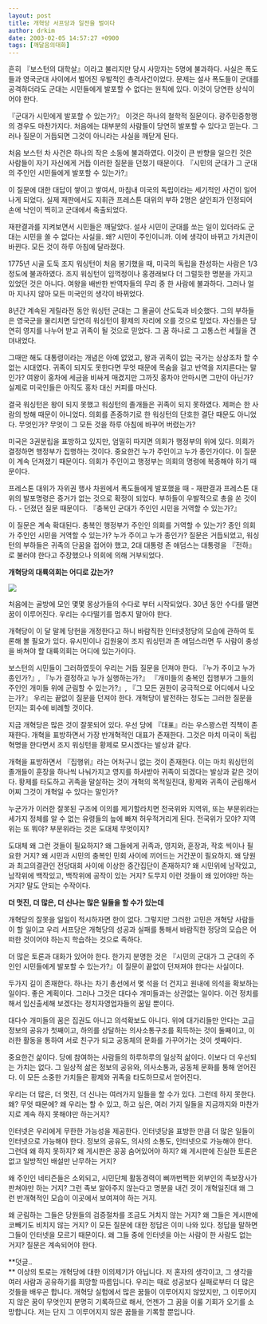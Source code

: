```yaml
---
layout: post
title: 개혁당 서프당과 일전을 벌이다
author: drkim
date: 2003-02-05 14:57:27 +0900
tags: [깨달음의대화]
---
```

흔히 『보스턴의 대학살』이라고 불리지만 당시 사망자는 5명에 불과하다. 사실은 폭도들과 영국군대 사이에서 벌어진 우발적인 총격사건이었다. 문제는 설사 폭도들이 군대를 공격하더라도 군대는 시민들에게 발포할 수 없다는 원칙에 있다. 이것이 당연한 상식이어야 한다. 

『군대가 시민에게 발포할 수 있는가?』 이것은 하나의 철학적 질문이다. 광주민중항쟁의 경우도 마찬가지다. 처음에는 대부분의 사람들이 당연히 발포할 수 있다고 믿는다. 그러나 질문이 거듭되면 그것이 아니라는 사실을 깨닫게 된다.

처음 보스턴 차 사건은 하나의 작은 소동에 불과하였다. 이것이 큰 반향을 일으킨 것은 사람들이 자기 자신에게 거듭 이러한 질문을 던졌기 때문이다. 『시민의 군대가 그 군대의 주인인 시민들에게 발포할 수 있는가?』

이 질문에 대한 대답이 쌓이고 쌓여서, 마침내 미국의 독립이라는 세기적인 사건이 일어나게 되었다. 실제 재판에서도 지휘관 프레스톤 대위의 부하 2명은 살인죄가 인정되어 손에 낙인이 찍히고 군대에서 축출되었다. 

재판결과를 지켜보면서 시민들은 깨달았다. 설사 시민이 군대를 쏘는 일이 있더라도 군대는 시민을 쏠 수 없다는 사실을. 왜? 시민이 주인이니까. 이에 생각이 바뀌고 가치관이 바뀐다. 모든 것이 하루 아침에 달라졌다. 

1775년 시골 도둑 조지 워싱턴이 처음 봉기했을 때, 미국의 독립을 찬성하는 사람은 1/3 정도에 불과하였다. 조지 워싱턴이 임꺽정이나 홍경래보다 더 그럴듯한 명분을 가지고 있었던 것은 아니다. 여왕을 배반한 반역자들의 무리 중 한 사람에 불과하다. 그러나 얼마 지나지 않아 모든 미국인의 생각이 바뀌었다. 

8년간 계속된 게릴라전 동안 워싱턴 군대는 그 몰골이 산도둑과 비슷했다. 그의 부하들은 영국군을 물리치면 당연히 워싱턴이 황제의 자리에 오를 것으로 믿었다. 자신들은 당연히 영지를 나누어 받고 귀족이 될 것으로 믿었다. 그 꿈 하나로 그 고통스런 세월을 견뎌내었다. 

그때만 해도 대통령이라는 개념은 아예 없었고, 왕과 귀족이 없는 국가는 상상조차 할 수 없는 시대였다. 귀족이 되지도 못한다면 무엇 때문에 목숨을 걸고 반역을 저지른다는 말인가? 여왕이 홍차에 세금을 비싸게 매겼지만 그까짓 홍차야 안마시면 그만이 아닌가? 실제로 미국인들은 아직도 홍차 대신 커피를 마신다. 

결국 워싱턴은 왕이 되지 못했고 워싱턴의 졸개들은 귀족이 되지 못하였다. 제퍼슨 한 사람의 방해 때문이 아니었다. 의회를 존중하기로 한 워싱턴의 단호한 결단 때문도 아니었다. 무엇인가? 무엇이 그 모든 것을 하루 아침에 바꾸어 버렸는가?

미국은 3권분립을 표방하고 있지만, 엄밀히 따지면 의회가 행정부의 위에 있다. 의회가 결정하면 행정부가 집행하는 것이다. 중요한건 누가 주인이고 누가 종인가이다. 이 질문이 계속 던져졌기 때문이다. 의회가 주인이고 행정부는 의회의 명령에 복종해야 하기 때문이다. 

프레스톤 대위가 자위권 행사 차원에서 폭도들에게 발포했을 때 - 재판결과 프레스톤 대위의 발포명령은 증거가 없는 것으로 확정이 되었다. 부하들이 우발적으로 총을 쏜 것이다. - 던졌던 질문 때문이다. 『충복인 군대가 주인인 시민을 거역할 수 있는가?』

이 질문은 계속 확대된다. 충복인 행정부가 주인인 의회를 거역할 수 있는가? 종인 의회가 주인인 시민을 거역할 수 있는가? 누가 주이고 누가 종인가? 질문은 거듭되었고, 워싱턴의 부하들은 귀족의 단꿈을 접어야 했고, 2대 대통령 존 애덤스는 대통령을 『전하』로 불러야 한다고 주장했으나 의회에 의해 거부되었다. 

**개혁당의 대륙의회는 어디로 갔는가?**


  ![](http://www.seoprise.com/jboard/data/img/binary/independence.jpg)


  처음에는 골방에 모인 몇몇 몽상가들의 수다로 부터 시작되었다. 30년 동안 수다를 떨면 꿈이 이루어진다. 우리는 수다떨기를 멈추지 말아야 한다.


개혁당이 이 달 말께 당헌을 개정한다고 하니 바람직한 인터넷정당의 모습에 관하여 토론해 볼 필요가 있다. 유시민이나 김원웅이 조지 워싱턴과 존 애덤스라면 두 사람이 충성을 바쳐야 할 대륙의회는 어디에 있는가이다. 

보스턴의 시민들이 그러하였듯이 우리는 거듭 질문을 던져야 한다. 『누가 주이고 누가 종인가?』, 『누가 결정하고 누가 실행하는가?』 『개미들의 충복인 집행부가 그들의 주인인 개미들 위에 군림할 수 있는가?』, 『그 모든 권한이 궁극적으로 어디에서 나오는가?』 우리는 끝없이 질문을 던져야 한다. 개혁당이 발전하는 정도는 그러한 질문을 던지는 회수에 비례할 것이다. 

지금 개혁당은 많은 것이 잘못되어 있다. 우선 당에 『대표』라는 우스꽝스런 직책이 존재한다. 개혁을 표방하면서 가장 반개혁적인 대표가 존재한다. 그것은 마치 미국이 독립혁명을 한다면서 조지 워싱턴을 황제로 모시겠다는 발상과 같다. 

개혁을 표방하면서 『집행위』라는 어처구니 없는 것이 존재한다. 이는 마치 워싱턴의 졸개들이 훈장을 하나씩 나눠가지고 영지를 하사받아 귀족이 되겠다는 발상과 같은 것이다. 황제를 타도하고 귀족을 말살하는 것이 개혁의 목적일진대, 황제와 귀족이 군림해서 어찌 그것이 개혁일 수 있다는 말인가?

누군가가 이러한 잘못된 구조에 이의를 제기할라치면 전국위와 지역위, 또는 부문위라는 세가지 정체를 알 수 없는 유령들의 늪에 빠져 허우적거리게 된다. 전국위가 모야? 지역위는 또 뭐야? 부문위라는 것은 도대체 무엇이지? 

도대체 왜 그런 것들이 필요하지? 왜 그들에게 귀족과, 영지와, 훈장과, 작호 씩이나 필요한 거지? 왜 시민과 시민의 충복인 민회 사이에 끼어드는 거간꾼이 필요하지. 왜 당원과 최고의결관인 전당대회 사이에 이상한 중간집단이 존재하지? 왜 시민위에 남작있고, 남작위에 백작있고, 백작위에 공작이 있는 거지? 도무지 이런 것들이 왜 있어야만 하는 거지? 말도 안되는 수작이다. 

**더 멋진, 더 많은, 더 신나는 많은 일들을 할 수가 있는데**

개혁당의 잘못을 일일이 적시하자면 한이 없다. 그렇지만 그러한 고민은 개혁당 사람들이 할 일이고 우리 서프당은 개혁당의 성공과 실패를 통해서 바람직한 정당의 모습은 어떠한 것이어야 하는지 학습하는 것으로 족하다. 

더 많은 토론과 대화가 있어야 한다. 한가지 분명한 것은 『시민의 군대가 그 군대의 주인인 시민들에게 발포할 수 있는가?』이 질문이 끝없이 던져져야 한다는 사실이다. 

두가지 길이 존재한다. 하나는 차기 총선에서 몇 석을 더 건지고 원내에 의석을 확보하는 일이다. 좋은 계획이다. 그러나 그것은 대다수 개미들과는 상관없는 일이다. 이건 정치를 해서 입신출세해 보겠다는 정치자영업자들의 꿈일 뿐이다. 

대다수 개미들의 꿈은 집권도 아니고 의석확보도 아니다. 위에 대가리들만 안다는 고급정보의 공유가 첫째이고, 하의를 상달하는 의사소통구조를 획득하는 것이 둘째이고, 이러한 활동을 통하여 서로 친구가 되고 공동체의 문화를 가꾸어가는 것이 셋째이다.

중요한건 삶이다. 당에 참여하는 사람들의 하루하루의 일상적 삶이다. 이보다 더 우선되는 가치는 없다. 그 일상적 삶은 정보의 공유와, 의사소통과, 공동체 문화를 통해 얻어진다. 이 모든 소중한 가치들은 황제와 귀족을 타도하므로서 얻어진다.

우리는 더 많은, 더 멋진, 더 신나는 여러가지 일들을 할 수가 있다. 그런데 하지 못한다. 왜? 무엇 때문에? 왜 우리는 할 수 있고, 하고 싶은, 여러 가지 일들을 지금까지와 마찬가지로 계속 하지 못해야만 하는거지? 

인터넷은 우리에게 무한한 가능성을 제공한다. 인터넷당을 표방한 만큼 더 많은 일들이 인터넷으로 가능해야 한다. 정보의 공유도, 의사의 소통도, 인터넷으로 가능해야 한다. 그런데 왜 하지 못하지? 왜 게시판은 꽁꽁 숨어있어야 하지? 왜 게시판에 진실한 토론은 없고 일방적인 배설만 난무하는 거지?

왜 주인인 네티즌들은 소외되고, 시민단체 활동경력이 삐까번쩍한 외부인의 족보장사가 판쳐야만 하는 거지? 그런 족보 알아주지 않는다고 명분을 내건 것이 개혁일진대 왜 그런 반개혁적인 모습이 이곳에서 보여져야 하는 거지.

왜 군림하는 그들은 당원들의 검증절차를 조금도 거치지 않는 거지? 왜 그들은 게시판에 코빼기도 비치지 않는 거지? 이 모든 질문에 대한 정답은 이미 나와 있다. 정답을 말하면 그들이 인터넷을 모르기 때문이다. 왜 그들 중에 인터넷을 아는 사람이 한 사람도 없는 거지? 질문은 계속되어야 한다. 

**덧글..  
** 이상의 토로는 개혁당에 대한 이의제기가 아닙니다. 저 혼자의 생각이고, 그 생각을 여러 사람과 공유하기를 희망할 따름입니다. 우리는 때로 성공보다 실패로부터 더 많은 것들을 배우곤 합니다. 개혁당 실험에서 많은 꿈들이 이루어지지 않았지만, 그 이루어지지 않은 꿈이 무엇인지 분명히 기록하므로 해서, 언젠가 그 꿈을 이룰 기회가 오기를 소망합니다. 저는 단지 그 이루어지지 않은 꿈들을 기록할 뿐입니다.